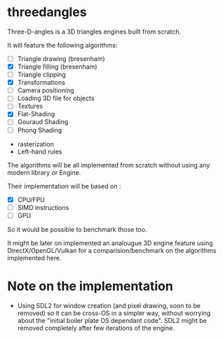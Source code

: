 ﻿# threedangles

Three-D-angles is a 3D triangles engines built from scratch.

It will feature the following algorithms:

- [ ] Triangle drawing (bresenham)
- [x] Triangle filling (bresenham)
- [ ] Triangle clipping
- [x] Transformations
- [ ] Camera positioning
- [ ] Loading 3D file for objects
- [ ] Textures
- [x] Flat-Shading
- [ ] Gouraud Shading
- [ ] Phong Shading
- rasterization
- Left-hand rules

The algorithms will be all implemented from scratch without using any modern library or Engine.

Their implementation will be based on :

- [x] CPU/FPU
- [ ] SIMD instructions
- [ ] GPU

So it would be possible to benchmark those too.

It might be later on implemented an analougue 3D engine feature using DirectX/OpenGL/Vulkan for
a comparision/benchmark on the algorithms implemented here.

# Note on the implementation

- Using SDL2 for window creation (and pixel drawing, soon to be removed) so it can be cross-OS in a simpler way,
  without worrying about the "initial boiler plate OS dependant code".
  SDL2 might be removed completely after few iterations of the engine.
